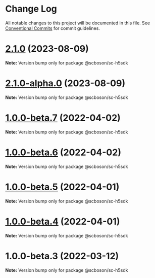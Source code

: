 # Change Log

All notable changes to this project will be documented in this file. See [Conventional Commits](https://conventionalcommits.org) for commit guidelines.

# [2.1.0](http://bsgit28:57949/smart-city-ui/sc-boson/compare/@scboson/sc-h5sdk@2.1.0-alpha.0...@scboson/sc-h5sdk@2.1.0) (2023-08-09)

**Note:** Version bump only for package @scboson/sc-h5sdk

# [2.1.0-alpha.0](http://bsgit28:57949/smart-city-ui/sc-boson/compare/@scboson/sc-h5sdk@1.0.0-alpha.8...@scboson/sc-h5sdk@2.1.0-alpha.0) (2023-08-09)

**Note:** Version bump only for package @scboson/sc-h5sdk

# [1.0.0-beta.7](http://58.22.61.222:18001/smart-city-ui/sc-boson.git/compare/@scboson/sc-h5sdk@1.0.0-beta.6...@scboson/sc-h5sdk@1.0.0-beta.7) (2022-04-02)

**Note:** Version bump only for package @scboson/sc-h5sdk

# [1.0.0-beta.6](http://58.22.61.222:18001/smart-city-ui/sc-boson.git/compare/@scboson/sc-h5sdk@1.0.0-beta.5...@scboson/sc-h5sdk@1.0.0-beta.6) (2022-04-02)

**Note:** Version bump only for package @scboson/sc-h5sdk

# [1.0.0-beta.5](http://58.22.61.222:18001/smart-city-ui/sc-boson.git/compare/@scboson/sc-h5sdk@1.0.0-beta.4...@scboson/sc-h5sdk@1.0.0-beta.5) (2022-04-01)

**Note:** Version bump only for package @scboson/sc-h5sdk

# [1.0.0-beta.4](http://58.22.61.222:18001/smart-city-ui/sc-boson.git/compare/@scboson/sc-h5sdk@1.0.0-beta.3...@scboson/sc-h5sdk@1.0.0-beta.4) (2022-04-01)

**Note:** Version bump only for package @scboson/sc-h5sdk

# 1.0.0-beta.3 (2022-03-12)

**Note:** Version bump only for package @scboson/sc-h5sdk
